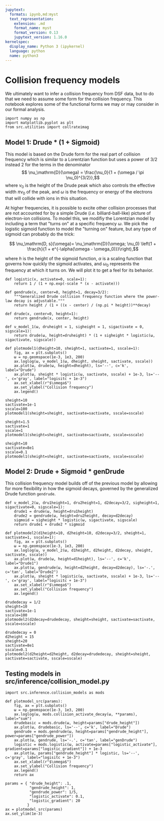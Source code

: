 ```yaml
---
jupytext:
  formats: ipynb,md:myst
  text_representation:
    extension: .md
    format_name: myst
    format_version: 0.13
    jupytext_version: 1.16.0
kernelspec:
  display_name: Python 3 (ipykernel)
  language: python
  name: python3
---
```


# Collision frequency models

We ultimately want to infer a collision frequency from DSF data, but to do that we need to assume some form for the collision frequency. This notebook explores some of the functional forms we may or may consider in our formal analysis.

```{code-cell} ipython3
import numpy as np
import matplotlib.pyplot as plt
from src.utilities import collrateimag
```

## Model 1: Drude * (1 + Sigmoid)

This model is based on the Drude form for the real part of collision frequency which is similar to a Lorentzian function but uses a power of $3/2$ instead $2$ for the terms in the denominator
$$ \nu_\mathrm{D}(\omega) = \frac{\nu_0}{1 + (\omega / \pi \nu_0)^{3/2}},$$
where $\nu_0$ is the height of the Drude peak which also controls the effective width $\pi \nu_0$ of the peak, and $\omega$ is the frequency or energy of the electrons that will collide with ions in this situation.

At higher frequencies, it is possible to excite other collision processes that are not accounted for by a simple Drude (_i.e._ billiard-ball-like) picture of electron-ion collisions. To model this, we modifiy the Lorentzian model by including a term that "turns on" at a specific frequency $\omega$. We pick the logistic sigmoid function to model the "turning on" feature, but any type of sigmoid can probably do the trick:

$$ \nu_\mathrm{D, s}(\omega)= \nu_\mathrm{D}(\omega; \nu_0) \left(1 + \frac{h}{1 + e^{-\alpha(\omega - \omega_0)}}\right),$$

where $h$ is the height of the sigmoid function, $\alpha$ is a scaling function that governs how quickly the sigmoid activates, and $\omega_0$ represents the frequency at which it turns on. We will plot it to get a feel for its behavior.

```{code-cell} ipython3
def logistic(x, activate=0, scale=1):
    return 1 / (1 + np.exp(-scale * (x - activate)))
```

```{code-cell} ipython3
def gendrude(x, center=0, height=1, decay=3/2):
    """Generalized Drude collision frequency function where the power-law decay is adjustable."""
    return height / (1 + ((x - center) / (np.pi * height))**decay)
```

```{code-cell} ipython3
def drude(x, center=0, height=1):
    return gendrude(x, center, height)
```

```{code-cell} ipython3
def ν_model_1(ω, druheight = 1, sigheight = 1, sigactivate = 0, sigscale=1):
    return drude(ω, height=druheight) * (1 + sigheight * logistic(ω, sigactivate, sigscale))
```

```{code-cell} ipython3
def plotmodel1(dheight=10, sheight=1, sactivate=1, sscale=1):
    fig, ax = plt.subplots()
    ω = np.geomspace(1e-3, 1e3, 200)
    ax.loglog(ω, ν_model_1(ω, dheight, sheight, sactivate, sscale))
    ax.plot(ω, drude(ω, height=dheight), ls='--', c='k', label="Drude")
    ax.plot(ω, sheight * logistic(ω, sactivate, sscale) + 1e-3, ls='--', c='gray', label="logisitc + 1e-3")
    ax.set_xlabel(r"$\omega$")
    ax.set_ylabel("Collision frequency")
    ax.legend()
```

```{code-cell} ipython3
sheight=10
sactivate=1e-1
sscale=100
plotmodel1(sheight=sheight, sactivate=sactivate, sscale=sscale)
```

```{code-cell} ipython3
sheight=1.5
sactivate=1
sscale=1
plotmodel1(sheight=sheight, sactivate=sactivate, sscale=sscale)
```

```{code-cell} ipython3
sheight=10
sactivate=8e1
sscale=0.1
plotmodel1(sheight=sheight, sactivate=sactivate, sscale=sscale)
```

## Model 2: Drude + Sigmoid * genDrude

This collision frequency model builds off of the previous model by allowing for more flexibility in how the sigmoid decays, governed by the generalized Drude function `gendrude`.

```{code-cell} ipython3
def ν_model_2(ω, dru1height=1, dru2height=1, d2decay=3/2, sigheight=1, sigactivate=0, sigscale=1):
    drude1 = drude(ω, height=dru1height)
    drude2 = gendrude(ω, height=dru2height, decay=d2decay)
    sigmoid = sigheight * logistic(ω, sigactivate, sigscale)
    return drude1 + drude2 * sigmoid
```

```{code-cell} ipython3
def plotmodel2(d1height=10, d2height=10, d2decay=3/2, sheight=1, sactivate=1, sscale=1):
    fig, ax = plt.subplots()
    ω = np.geomspace(1e-3, 1e3, 200)
    ax.loglog(ω, ν_model_2(ω, d1height, d2height, d2decay, sheight, sactivate, sscale))
    ax.plot(ω, drude(ω, height=d1height), ls='--', c='k', label="Drude1")
    ax.plot(ω, gendrude(ω, height=d2height, decay=d2decay), ls='-.', c='tan', label="Drude2")
    ax.plot(ω, sheight * logistic(ω, sactivate, sscale) + 1e-3, ls='--', c='gray', label="logisitc + 1e-3")
    ax.set_xlabel(r"$\omega$")
    ax.set_ylabel("Collision frequency")
    ax.legend()
```

```{code-cell} ipython3
drudedecay = 1/2
sheight=10
sactivate=1e-1
sscale=100
plotmodel2(d2decay=drudedecay, sheight=sheight, sactivate=sactivate, sscale=sscale)
```

```{code-cell} ipython3
drudedecay = 0
d2height = 15
sheight=20
sactivate=8e1
sscale=0.1
plotmodel2(d2height=d2height, d2decay=drudedecay, sheight=sheight, sactivate=sactivate, sscale=sscale)
```

## Testing models in src/inference/collision_model.py

```{code-cell} ipython3
import src.inference.collision_models as mods
```

```{code-cell} ipython3
def plotmodel_src(params):
    fig, ax = plt.subplots()
    ω = np.geomspace(1e-3, 1e3, 200)
    ax.loglog(ω, mods.collision_activate_decay(ω, **params), label="sum")
    drudebasic = mods.drude(ω, height=params["drude_height"])
    ax.plot(ω, drudebasic, ls='--', c='k', label="Drude")
    gendrude = mods.gendrude(ω, height=params["gendrude_height"], power=params["gendrude_power"])
    ax.plot(ω, gendrude, ls='-.', c='tan', label="genDrude")
    logistic = mods.logistic(ω, activate=params["logistic_activate"], gradient=params["logistic_gradient"]) + 1e-3
    ax.plot(ω, params["gendrude_height"] * logistic, ls='--', c='gray', label="logisitc + 1e-3")
    ax.set_xlabel(r"$\omega$")
    ax.set_ylabel("Collision frequency")
    ax.legend()
    return ax
```

```{code-cell} ipython3
params = { "drude_height": .1, 
           "gendrude_height": 1, 
           "gendrude_power": 1/5, 
           "logistic_activate": 0.1, 
           "logistic_gradient": 20
          }
ax = plotmodel_src(params)
ax.set_ylim(1e-3)
```

```{code-cell} ipython3

```
